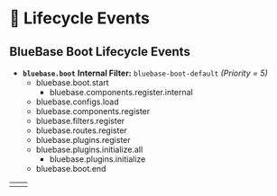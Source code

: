 # 🎡 Lifecycle Events

## BlueBase Boot Lifecycle Events

* **`bluebase.boot`** **Internal Filter:** `bluebase-boot-default` _\(Priority = 5\)_  
  * bluebase.boot.start
    * bluebase.components.register.internal
  * bluebase.configs.load
  * bluebase.components.register
  * bluebase.filters.register
  * bluebase.routes.register
  * bluebase.plugins.register
  * bluebase.plugins.initialize.all
    * bluebase.plugins.initialize
  * bluebase.boot.end

|  |  |
| :--- | :--- |
|  |  |

